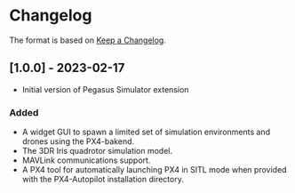 # Changelog

The format is based on [Keep a Changelog](https://keepachangelog.com/en/1.0.0/).


## [1.0.0] - 2023-02-17
- Initial version of Pegasus Simulator extension

### Added
- A widget GUI to spawn a limited set of simulation environments and drones using the PX4-bakend.
- The 3DR Iris quadrotor simulation model.
- MAVLink communications support.
- A PX4 tool for automatically launching PX4 in SITL mode when provided with the PX4-Autopilot installation directory.
